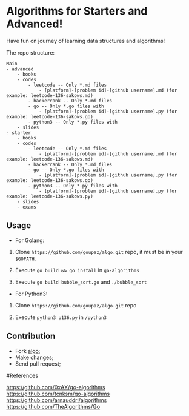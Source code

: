 # Algorithms for Starters and Advanced!

Have fun on journey of learning data structures and algorithms!

The repo structure:
```
Main
- advanced
    - books
    - codes
        - leetcode -- Only *.md files
            - [platform]-[problem id]-[github username].md (for example: leetcode-136-sakows.md)
        - hackerrank -- Only *.md files
        - go -- Only *.go files with 
            - [platform]-[problem id]-[github username].py (for example: leetcode-136-sakows.go)  
        - python3 -- Only *.py files with 
    - slides
- starter
    - books
    - codes
        - leetcode -- Only *.md files
            - [platform]-[problem id]-[github username].md (for example: leetcode-136-sakows.md)
        - hackerrank -- Only *.md files
        - go -- Only *.go files with
            - [platform]-[problem id]-[github username].py (for example: leetcode-136-sakows.go)  
        - python3 -- Only *.py files with 
            - [platform]-[problem id]-[github username].py (for example: leetcode-136-sakows.py) 
    - slides
    - exams
```

Usage
-----

- For Golang:

1. Clone `https://github.com/goupaz/algo.git` repo, it must be in your `$GOPATH`.

2. Execute `go build && go install` in `go-algorithms`

3. Execute `go build bubble_sort.go` and `./bubble_sort`

- For Python3:

1. Clone `https://github.com/goupaz/algo.git` repo

2. Execute `python3 p136.py` in `/python3`


Contribution
------------

  * Fork [algo](https://github.com/goupaz/algo);
  * Make changes;
  * Send pull request;

  #References

https://github.com/0xAX/go-algorithms <br />
https://github.com/tcnksm/go-algorithms <br />
https://github.com/arnauddri/algorithms <br />
https://github.com/TheAlgorithms/Go <br />
